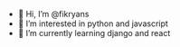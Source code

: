 - 👋 Hi, I’m @fikryans
- 👀 I’m interested in python and javascript
- 🌱 I’m currently learning django and react

<!---
fikryans/fikryans is a ✨ special ✨ repository because its `README.md` (this file) appears on your GitHub profile.
You can click the Preview link to take a look at your changes.
--->
